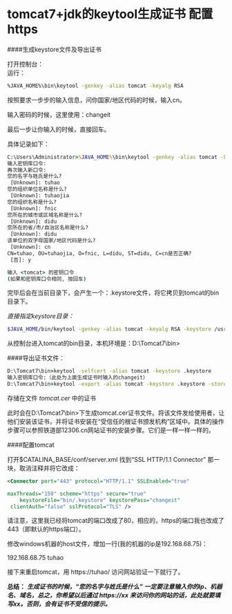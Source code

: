 # tomcat7+jdk的keytool生成证书 配置https


####生成keystore文件及导出证书

打开控制台：  
运行：
```bash
%JAVA_HOME%\bin\keytool -genkey -alias tomcat -keyalg RSA
```
按照要求一步步的输入信息，问你国家/地区代码的时候，输入cn。

输入密码的时候，这里使用：changeit

最后一步让你输入的时候，直接回车。

具体记录如下：
```cmd
C:\Users\Administrator>%JAVA_HOME%\bin\keytool -genkey -alias tomcat -keyalg RSA
输入密钥库口令:
再次输入新口令:
您的名字与姓氏是什么?
 [Unknown]: tuhao
您的组织单位名称是什么?
 [Unknown]: tuhaojia
您的组织名称是什么?
 [Unknown]: fnic
您所在的城市或区域名称是什么?
 [Unknown]: didu
您所在的省/市/自治区名称是什么?
 [Unknown]: didu
该单位的双字母国家/地区代码是什么?
 [Unknown]: cn
CN=tuhao, OU=tuhaojia, O=fnic, L=didu, ST=didu, C=cn是否正确?
 [否]: y

输入 <tomcat> 的密钥口令
(如果和密钥库口令相同, 按回车)
```
完毕后会在当前目录下，会产生一个：.keystore文件，将它拷贝到tomcat的bin目录下。  

*直接指定keystore目录：*
```bash
$JAVA_HOME/bin/keytool -genkey -alias tomcat -keyalg RSA -keystore /usr/local/tomcat/bin/.keystore
```

从控制台进入tomcat的bin目录，本机环境是：D:\Tomcat7\bin>


####导出证书文件：

```cmd
D:\Tomcat7\bin>keytool -selfcert -alias tomcat -keystore .keystore
输入密钥库口令:（此处为上面生成证书时输入的changeit）
D:\Tomcat7\bin>keytool -export -alias tomcat -keystore .keystore -storepass changeit -rfc -file tomcat.cer
```

存储在文件 *tomcat.cer* 中的证书

此时会在D:\Tomcat7\bin>下生成tomcat.cer证书文件。将该文件发给使用者，让他们安装该证书，并将证书安装在“受信任的根证书颁发机构”区域中。具体的操作步骤可以参照铁道部12306.cn网站证书的安装步骤。它们是一样一样一样的。


####配置tomcat

打开$CATALINA_BASE/conf/server.xml 找到“SSL HTTP/1.1 Connector” 那一块，取消注释并将它改成：
```xml
<Connector port="443" protocol="HTTP/1.1" SSLEnabled="true"

maxThreads="150" scheme="https" secure="true"
	keystoreFile="bin/.keystore" keystorePass="changeit" 
 clientAuth="false" sslProtocol="TLS" />
```
请注意，这里我已经将tomcat的端口改成了80，相应的，https的端口我也改成了443（即默认的https端口）。

修改windows机器的host文件，增加一行(我的机器的ip是192.168.68.75)：

192.168.68.75 tuhao

 接下来重启tomcat，用 https://tuhao/ 访问网站验证一下就行了。


**总结：**
***生成证书的时候，“您的名字与姓氏是什么”  一定要注意输入你的ip、机器名、域名，总之，你希望以后通过 https://xx 来访问你的网站的话，此处就要填写xx。否则，会有证书不受信的提示。***


